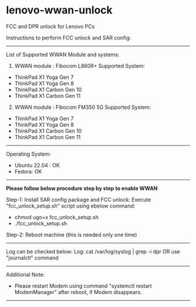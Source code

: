 # lenovo-wwan-unlock
FCC and DPR unlock for Lenovo PCs

Instructions to perform FCC unlock and SAR config:

-----------------------------------------------------------------
List of Supported WWAN Module and systems:

1) WWAN module : Fibocom L860R+
Supported System:
- ThinkPad X1 Yoga Gen 7
- ThinkPad X1 Yoga Gen 8
- ThinkPad X1 Carbon Gen 10
- ThinkPad X1 Carbon Gen 11

2) WWAN module : Fibocom FM350 5G
Supported System:
- ThinkPad X1 Yoga Gen 7
- ThinkPad X1 Yoga Gen 8
- ThinkPad X1 Carbon Gen 10
- ThinkPad X1 Carbon Gen 11

------------------------------------------------------------------------
Operating System:
- Ubuntu 22.04 : OK
- Fedora: OK

------------------------------------------------------------------------
**Please follow below procedure step by step to enable WWAN**

Step-1: Install SAR config package and FCC unlock:
Execute "fcc_unlock_setup.sh" script using ebelow command:
- chmod ugo+x fcc_unlock_setup.sh
- ./fcc_unlock_setup.sh

Step-2: Reboot machine (this is needed only one time)

------------------------------------------------------------------------
Log can be checked below:
Log:  cat /var/log/syslog | grep -i dpr
OR
use "journalctl" command

------------------------------------------------------------------------
Additional Note:
- Please restart Modem using command "systemctl restart ModemManager"
after reboot, if Modem disappears.

------------------------------------------------------------------------
